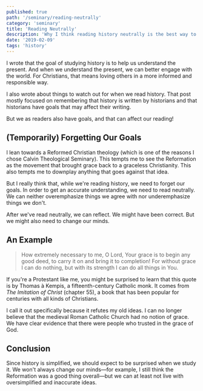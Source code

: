 ```yaml
---
published: true
path: '/seminary/reading-neutrally'
category: 'seminary'
title: 'Reading Neutrally'
description: 'Why I think reading history neutrally is the best way to read.'
date: '2019-02-09'
tags: 'history'
---
```


I wrote that <x-link to='/seminary/why-i-love-history'>the goal of studying history</x-link> is to help us understand the present.
And when we understand the present, we can better engage with the world.
For Christians, that means loving others in a more informed and responsible way.

I also wrote about <x-link to='/seminary/be-careful-with-history'>things to watch out for</x-link> when we read history.
That post mostly focused on remembering that history is written by historians and that historians have goals that may affect their writing.

But we as readers also have goals, and that can affect our reading!

## (Temporarily) Forgetting Our Goals

I lean towards a Reformed Christian theology (which is one of the reasons I chose Calvin Theological Seminary).
This tempts me to see the Reformation as the movement that brought grace back to a graceless Christianity.
This also tempts me to downplay anything that goes against that idea.

But I really think that, while we're reading history, we need to forget our goals.
In order to get an accurate understanding, we need to read neutrally.
We can neither overemphasize things we agree with nor underemphasize things we don't.

After we've read neutrally, we can reflect.
We might have been correct.
But we might also need to change our minds.

## An Example

> How extremely necessary to me, O Lord, Your grace is to begin any good deed, to carry it on and bring it to completion!
> For without grace I can do nothing, but with its strength I can do all things in You.

If you're a Protestant like me, you might be surprised to learn that this quote is by Thomas à Kempis, a fifteenth-century Catholic monk.
It comes from <cite>The Imitation of Christ</cite> (chapter 55), a book that has been popular for centuries with all kinds of Christians.

I call it out specifically because it refutes my old ideas.
I can no longer believe that the medieval Roman Catholic Church had no notion of grace.
We have clear evidence that there were people who trusted in the grace of God.

## Conclusion

Since <x-link to='/seminary/be-careful-with-history#history-is-simplified'>history is simplified</x-link>,
we should expect to be surprised when we study it.
We won't always change our minds—for example, I still think the Reformation was a good thing overall—but we can at least not live with oversimplified and inaccurate ideas.
